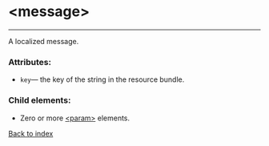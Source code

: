 # \<message>

---

A localized message.

### Attributes:
* `key`&mdash; the key of the string in the resource bundle.

### Child elements:
* Zero or more [\<param>](./param.md) elements.

[Back to index](./README.md)